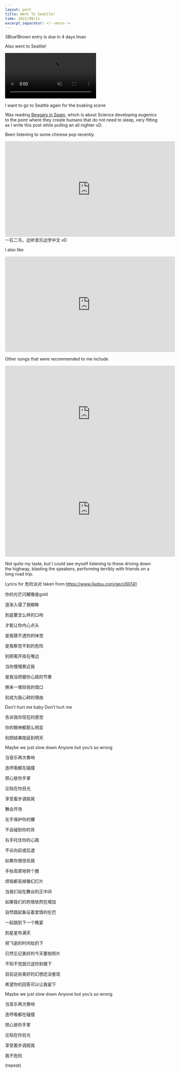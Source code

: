 ```yaml
---
layout: post
title: Went To Seattle!
time: 2021/08/11
excerpt_separator: <!--more-->
---
```


3Blue1Brown entry is due in 4 days lmao

Also went to Seattle!

<video controls loop autoplay muted>
<source src="{{site.baseurl}}/assets/Videos/seattle_busker.mp4" type="video/mp4">
</video>

I want to go to Seattle again for the busking scene

Was reading <a href="https://en.wikipedia.org/wiki/Beggars_in_Spain">Beggars in Spain</a>, which is about Science developing eugenics to the point where they create humans that do not need to sleep, very fitting as I write this post while pulling an all nighter xD.

<!--more-->


Been listening to some chinese pop recently. 

<iframe width="560" height="315" src="https://www.youtube.com/embed/xEifHCxChyE" title="YouTube video player" frameborder="0" allow="accelerometer; autoplay; clipboard-write; encrypted-media; gyroscope; picture-in-picture" allowfullscreen></iframe>
一石二鸟，边听音乐边学中文 xD


I also like 
<iframe width="560" height="315" src="https://www.youtube.com/embed/W7de3OERc_o" title="YouTube video player" frameborder="0" allow="accelerometer; autoplay; clipboard-write; encrypted-media; gyroscope; picture-in-picture" allowfullscreen></iframe>

Other songs that were recommended to me include 
<iframe width="560" height="315" src="https://www.youtube.com/embed/eNJ8t-ZpqF4" title="YouTube video player" frameborder="0" allow="accelerometer; autoplay; clipboard-write; encrypted-media; gyroscope; picture-in-picture" allowfullscreen></iframe>

<iframe width="560" height="315" src="https://www.youtube.com/embed/dvSZQ4oMHGM" title="YouTube video player" frameborder="0" allow="accelerometer; autoplay; clipboard-write; encrypted-media; gyroscope; picture-in-picture" allowfullscreen></iframe>

Not quite my taste, but I could see myself listening to these driving down the highway, blasting the speakers, performing terribly with friends on a long road trip. 

Lyrics for 危险派对 taken from https://www.iludou.com/geci/60141

你的光芒闪耀像是gold 


逐渐入侵了我眼眸 


到底要怎么样的口吻 


才能让你内心点头 

是我猜不透你的味觉 


是我察觉不到的危险 


别把离开挂在嘴边 


当你慢慢靠近我

是我没把握你心跳的节奏 


换来一堆轻佻的借口 


别成为我心碎的理由 


Don’t hurt me baby Don’t hurt me 


告诉我你现在的感觉 


你的眼神都那么明显 


别把结果拖延到明天

Maybe we just slow down Anyone but you’s so wrong 


当音乐再次奏响 


连呼吸都在碰撞 


把心放你手掌 


沦陷在你目光 


享受着步调摇晃 


舞会开场


左手保护你的腰 


不会碰到你的背 


右手托住你的心跳 


不论向前或后退 


如果你很信任我 


手抬高原地转个圈 


烦恼都丢掉像幻灯片 


当我们站在舞台的正中间 


如果我们的热情依然在增加 


自然跳起象征着爱情的伦巴 


一起跳到下一个晚宴 


到星星布满天 


把飞逝的时间给扔下 


已然忘记美好的今天要拍照片 


不知不觉就已送你到楼下 


目前这些美好的幻想还没套现 


希望你的回答可以让我留下

Maybe we just slow down Anyone but you’s so wrong 


当音乐再次奏响 


连呼吸都在碰撞 


把心放你手掌 


沦陷在你目光 


享受着步调摇晃 


我不危险

(repeat)

